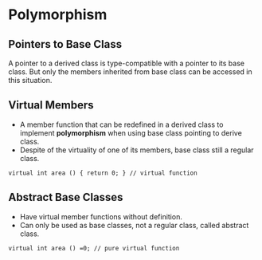 # Polymorphism

## Pointers to Base Class

A pointer to a derived class is type-compatible with a pointer to its base class. But only the members inherited from base class can be accessed in this situation.

## Virtual Members

- A member function that can be redefined in a derived class to implement **polymorphism** when using base class pointing to derive class.
- Despite of the virtuality of one of its members, base class still a regular class.

```
virtual int area () { return 0; } // virtual function
```

## Abstract Base Classes

- Have virtual member functions without definition.
- Can only be used as base classes, not a regular class, called abstract class.

```
virtual int area () =0; // pure virtual function
```

